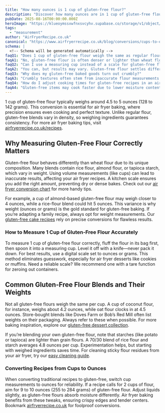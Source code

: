 ```yaml
---
title: "How many ounces is 1 cup of gluten-free flour?"
description: "Discover how many ounces are in 1 cup of gluten-free flour for perfect baking every time. Get accurate UK measurements now!"
pubDate: 2025-08-16T00:00:00.000Z
heroImage: "https://klueoymssxwfnxsvcyhv.supabase.co/storage/v1/object/public/Shmucket/how-many-ounces-is-1-cup-gluten-free-flour.webp"
tags:
  - "measurement"
author: "AirFryerRecipe.co.uk"
canonical: "https://www.airfryerrecipe.co.uk/blog/conversions/cups-to-ounces/how-many-ounces-is-1-cup-gluten-free-flour"
schema: |
  <!-- Schema will be generated automatically -->
faqQ1: "Does 1 cup of gluten-free flour weigh the same as regular flour?"
faqA1: "No, gluten-free flour is often denser or lighter than wheat flour, depending on the blend. While 1 cup of all-purpose flour weighs about 4.25 ounces, gluten-free flour ranges from 4.5 to 5 ounces per cup. Always weigh it for accuracy."
faqQ2: "Can I use a measuring cup instead of a scale for gluten-free flour?"
faqA2: "You can, but results may vary. Gluten-free flour settles differently, so spooning it into a cup and leveling it off helps. For consistent air fryer baking, a scale is best—especially for recipes like cakes or bread."
faqQ3: "Why does my gluten-free baked goods turn out crumbly?"
faqA3: "Crumbly textures often stem from inaccurate flour measurements or insufficient binding agents (like xanthan gum). Weighing your flour ensures the right ratio. Also, check your air fryer’s temperature—overbaking dries out gluten-free goods faster."
faqQ4: "How do I adjust cooking times for gluten-free recipes in an air fryer?"
faqA4: "Gluten-free items may cook faster due to lower moisture content. Start by reducing the time by 2–3 minutes and check doneness. For example, gluten-free muffins might need 10 minutes instead of 12. Always preheat your air fryer for even results."
---
```

<p>1 cup of gluten-free flour typically weighs around 4.5 to 5 ounces (128 to 142 grams). This conversion is essential for air fryer baking, where precision ensures even cooking and perfect texture. Unlike regular flour, gluten-free blends vary in density, so weighing ingredients guarantees consistency. For more air fryer baking tips, visit <a href=https://www.airfryerrecipe.co.uk/recipes>airfryerrecipe.co.uk/recipes</a>.</p>  

<h2>Why Measuring Gluten-Free Flour Correctly Matters</h2>  
<p>Gluten-free flour behaves differently than wheat flour due to its unique composition. Many blends contain rice flour, almond flour, or tapioca starch, which vary in weight. Using volume measurements (like cups) can lead to inaccurate results, affecting your air fryer recipes. A kitchen scale ensures you add the right amount, preventing dry or dense bakes. Check out our <a href=https://www.airfryerrecipe.co.uk/air-fryer-conversion-chart>air fryer conversion chart</a> for more handy tips.</p>  

<p>For example, a cup of almond-based gluten-free flour may weigh closer to 4 ounces, while a rice-flour blend could hit 5 ounces. This variance is why weight (ounces or grams) is the gold standard for gluten-free baking. If you’re adapting a family recipe, always opt for weight measurements. Our <a href=https://www.airfryerrecipe.co.uk/recipe-category/cakes>gluten-free cake recipes</a> rely on precise conversions for flawless results.</p>  

<h3>How to Measure 1 Cup of Gluten-Free Flour Accurately</h3>  
<p>To measure 1 cup of gluten-free flour correctly, fluff the flour in its bag first, then spoon it into a measuring cup. Level it off with a knife—never pack it down. For best results, use a digital scale set to ounces or grams. This method eliminates guesswork, especially for air fryer desserts like cookies or muffins. Need a reliable scale? We recommend one with a tare function for zeroing out containers.</p>  

<h2>Common Gluten-Free Flour Blends and Their Weights</h2>  
<p>Not all gluten-free flours weigh the same per cup. A cup of coconut flour, for instance, weighs about 4.2 ounces, while oat flour clocks in at 4.5 ounces. Store-bought blends like Doves Farm or Bob’s Red Mill often list weights on their packaging. Always refer to these when possible. For more baking inspiration, explore our <a href=https://www.airfryerrecipe.co.uk/recipe-category/dessert>gluten-free dessert collection</a>.</p>  

<p>If you’re blending your own gluten-free flour, note that starches (like potato or tapioca) are lighter than grain flours. A 70/30 blend of rice flour and starch averages 4.8 ounces per cup. Experimentation helps, but starting with weighed ingredients saves time. For cleaning sticky flour residues from your air fryer, try our <a href=https://www.airfryerrecipe.co.uk/air-fryer-cleaner>easy cleaning guide</a>.</p>  

<h3>Converting Recipes from Cups to Ounces</h3>  
<p>When converting traditional recipes to gluten-free, switch cup measurements to ounces for reliability. If a recipe calls for 2 cups of flour, aim for 9 to 10 ounces (255 to 284 grams) of gluten-free flour. Adjust liquids slightly, as gluten-free flours absorb moisture differently. Air fryer baking benefits from these tweaks, ensuring crispy edges and tender centers. Bookmark <a href=https://www.airfryerrecipe.co.uk>airfryerrecipe.co.uk</a> for foolproof conversions.</p>
